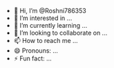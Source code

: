 - 👋 Hi, I’m @Roshni786353
- 👀 I’m interested in ...
- 🌱 I’m currently learning ...
- 💞️ I’m looking to collaborate on ...
- 📫 How to reach me ...
- 😄 Pronouns: ...
- ⚡ Fun fact: ...

<!---
Roshni786353/Roshni786353 is a ✨ special ✨ repository because its `README.md` (this file) appears on your GitHub profile.
You can click the Preview link to take a look at your changes.
--->
